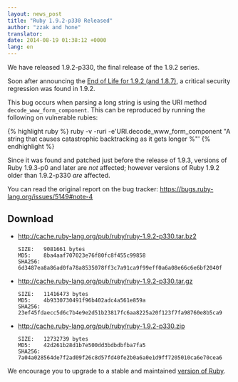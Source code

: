 ```yaml
---
layout: news_post
title: "Ruby 1.9.2-p330 Released"
author: "zzak and hone"
translator:
date: 2014-08-19 01:38:12 +0000
lang: en
---
```


We have released 1.9.2-p330, the final release of the 1.9.2 series.

Soon after announcing the [End of Life for 1.9.2 (and 1.8.7)](https://www.ruby-lang.org/en/news/2014/07/01/eol-for-1-8-7-and-1-9-2/), a critical security regression was found in 1.9.2.

This bug occurs when parsing a long string is using the URI method `decode_www_form_component`. This can be reproduced by running the following on vulnerable rubies:

{% highlight ruby %}
ruby -v -ruri -e'URI.decode_www_form_component "A string that causes catastrophic backtracking as it gets longer %"'
{% endhighlight %}

Since it was found and patched just before the release of 1.9.3, versions of Ruby 1.9.3-p0 and later are _not_ affected; however versions of Ruby 1.9.2 older than 1.9.2-p330 _are_ affected.

You can read the original report on the bug tracker: <https://bugs.ruby-lang.org/issues/5149#note-4>

## Download
* <http://cache.ruby-lang.org/pub/ruby/ruby-1.9.2-p330.tar.bz2>

      SIZE:   9081661 bytes
      MD5:    8ba4aaf707023e76f80fc8f455c99858
      SHA256: 6d3487ea8a86ad0fa78a8535078ff3c7a91ca9f99eff0a6a08e66c6e6bf2040f

* <http://cache.ruby-lang.org/pub/ruby/ruby-1.9.2-p330.tar.gz>

      SIZE:   11416473 bytes
      MD5:    4b9330730491f96b402adc4a561e859a
      SHA256: 23ef45fdaecc5d6c7b4e9e2d51b23817fc6aa8225a20f123f7fa98760e8b5ca9

* <http://cache.ruby-lang.org/pub/ruby/ruby-1.9.2-p330.zip>

      SIZE:   12732739 bytes
      MD5:    42d261b28d1b7e500dd3bdbdbfba7fa5
      SHA256: 7a04a028564de7f2ad09f26c8d57fd40fe2b0a6a0e1d9ff7205010ca6e70cea6

We encourage you to upgrade to a stable and maintained [version of Ruby](https://www.ruby-lang.org/en/downloads/).
